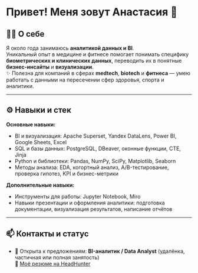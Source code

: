 # Привет! Меня зовут Анастасия 👋

## 🧑‍💻 О себе
Я около года занимаюсь **аналитикой данных и BI**.  
Уникальный опыт в медицине и фитнесе помогает понимать специфику **биометрических и клинических данных**, переводить их в понятные **бизнес-инсайты** и **визуализации**.  
✨ Полезна для компаний в сферах **medtech**, **biotech** и **фитнеса** — умею работать с данными на пересечении сфер здоровья, спорта и аналитики.

---

## ⚙️ Навыки и стек

**Основные навыки:**  
- BI и визуализация: Apache Superset, Yandex DataLens, Power BI, Google Sheets, Excel  
- SQL и базы данных: PostgreSQL, DBeaver, оконные функции, CTE, Jinja  
- Python и библиотеки: Pandas, NumPy, SciPy, Matplotlib, Seaborn  
- Методы анализа: EDA, когортный анализ, A/B-тестирование, проверка гипотез, KPI и бизнес-метрики  

**Дополнительные навыки:**  
- Инструменты для работы: Jupyter Notebook, Miro  
- Навыки презентации и оформления аналитики: подготовка документации, визуализация результатов, написание отчётов  

---

## 📫 Контакты и статус
- 💼 Открыта к предложениям: **BI-аналитик / Data Analyst** (удалёнка, частичная или полная занятость)  
🔗 [Моё резюме на HeadHunter](https://hh.ru/resume/68968528ff0f5f24fc0039ed1f50574a364931)

